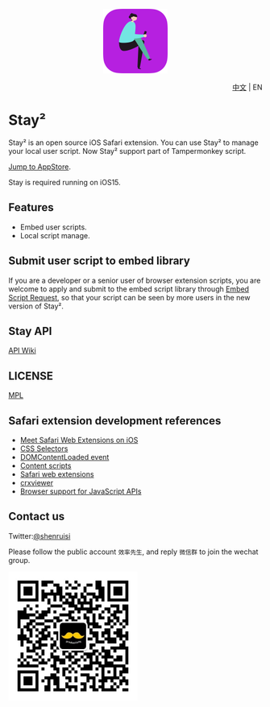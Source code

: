 <p align="center">
  <span><img src="./Material/icon.png" width="128"/></span>
</p>

<p align="right"><a href="README-EN.md">中文</a> | EN</p>

# Stay²
Stay² is an open source iOS Safari extension. You can use Stay² to manage your local user script. Now Stay² support part of Tampermonkey script.  

[Jump to AppStore](https://apps.apple.com/cn/app/stay-%E7%BD%91%E9%A1%B5%E7%BA%AF%E6%B5%8F%E8%A7%88/id1591620171).

Stay is required running on iOS15.


## Features
- Embed user scripts.
- Local script manage.


## Submit user script to embed library
If you are a developer or a senior user of browser extension scripts, you are welcome to apply and submit to the embed script library through [Embed Script Request](https://github.com/shenruisi/Stay/issues/new?assignees=shenruisi&labels=embed+script+request&template=Embed-Script-Request.yml&title=%5BEmbed+Script+Request%5D%3A+), so that your script can be seen by more users in the new version of Stay².


## Stay API
[API Wiki](https://github.com/shenruisi/Stay/wiki/Stay-API-Reference)

## LICENSE
[MPL](./LICENSE)


## Safari extension development references
- [Meet Safari Web Extensions on iOS](https://developer.apple.com/videos/play/wwdc2021/10104)
- [CSS Selectors](https://developer.mozilla.org/en-US/docs/Web/CSS/CSS_Selectors)
- [DOMContentLoaded event](https://developer.mozilla.org/en-US/docs/Web/API/Window/DOMContentLoaded_event)
- [Content scripts](https://developer.chrome.com/docs/extensions/mv3/content_scripts/)
- [Safari web extensions](https://developer.apple.com/documentation/safariservices/safari_web_extensions)
- [crxviewer](https://robwu.nl/crxviewer/)
- [Browser support for JavaScript APIs](https://developer.mozilla.org/en-US/docs/Mozilla/Add-ons/WebExtensions/Browser_support_for_JavaScript_APIs)

## Contact us
Twitter:[@shenruisi](https://twitter.com/shenruisi)

Please follow the public account `效率先生`, and reply `微信群` to join the wechat group.

<img src="./Material/qrcode.jpg" width="256"/>
